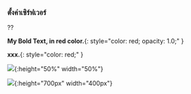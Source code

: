 ### ตั้งค่าเซิร์ฟเวอร์

??

**My Bold Text, in red color.**{: style="color: red; opacity: 1.0;" }

**xxx.**{: style="color: red;" }


![](https://pandao.github.io/editor.md/examples/images/4.jpg){:height="50%" width="50%"}


![](https://pandao.github.io/editor.md/examples/images/4.jpg){:height="700px" width="400px"}